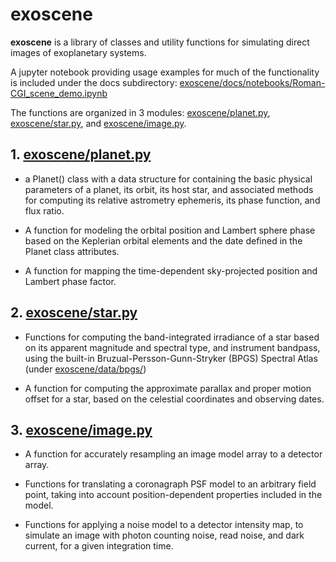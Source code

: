 # exoscene

**exoscene** is a library of classes and utility functions for simulating direct 
images of exoplanetary systems.

A jupyter notebook providing usage examples for much of the functionality is included under the docs subdirectory:
[exoscene/docs/notebooks/Roman-CGI_scene_demo.ipynb](exoscene/docs/notebooks/Roman-CGI_scene_demo.ipynb)

The functions are organized in 3 modules: [exoscene/planet.py](exoscene/planet.py), 
[exoscene/star.py](exoscene/star.py), and [exoscene/image.py](exoscene/image.py).

## 1. [exoscene/planet.py](exoscene/planet.py)

* a Planet() class with a data structure for containing the basic physical 
parameters of a planet, its orbit, its host star, and associated methods for
computing its relative astrometry ephemeris, its phase function, and flux ratio.

* A function for modeling the orbital position and Lambert sphere phase based
on the Keplerian orbital elements and the date defined in the Planet class 
attributes.

* A function for mapping the time-dependent sky-projected position and 
Lambert phase factor.

## 2. [exoscene/star.py](exoscene/star.py)

* Functions for computing the band-integrated irradiance of a star based on its 
apparent magnitude and spectral type, and instrument bandpass, using the built-in 
Bruzual-Persson-Gunn-Stryker (BPGS) Spectral Atlas (under 
[exoscene/data/bpgs/](exoscene/data/bpgs/))

* A function for computing the approximate parallax and proper motion offset for 
a star, based on the celestial coordinates and observing dates.

## 3. [exoscene/image.py](exoscene/image.py)

* A function for accurately resampling an image model array to a detector array.

* Functions for translating a coronagraph PSF model to an arbitrary field point,
taking into account position-dependent properties included in the model.

* Functions for applying a noise model to a detector intensity map, to simulate
an image with photon counting noise, read noise, and dark current, for a given 
integration time.


